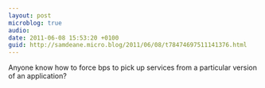 ```yaml
---
layout: post
microblog: true
audio: 
date: 2011-06-08 15:53:20 +0100
guid: http://samdeane.micro.blog/2011/06/08/t78474697511141376.html
---
```

Anyone know how to force bps to pick up services from a particular version of an application?
